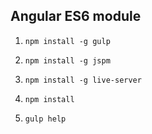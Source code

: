Angular ES6 module
-------------
1. `npm install -g gulp`

2. `npm install -g jspm`

3. `npm install -g live-server`


4. `npm install`

5. `gulp help`